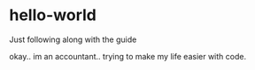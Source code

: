 # hello-world
Just following along with the guide

okay.. im an accountant.. trying to make my life easier with code. 
